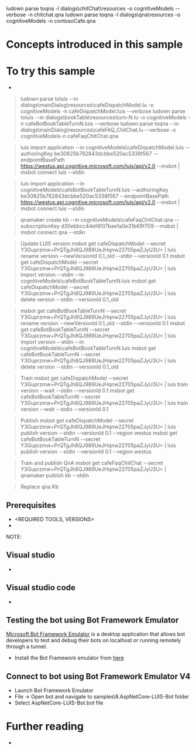 ludown parse toqna -l dialogs\chitChat\resources -o cognitiveModels --verbose -n chitchat.qna
ludown parse toqna -l dialogs\qna\resources -o cognitiveModels -n contosoCafe.qna


<INSERT AT MOST ONE PARAGRAPH DESCRIPTION OF WHAT THIS SAMPLE DOES> 

# Concepts introduced in this sample
<DESCRIPTION OF THE CONCEPTS>


# To try this sample
-	<STEPS TO CLONE REPO AND GET SETUP>
> ludown parse toluis --in dialogs\mainDialog\resources\cafeDispatchModel.lu -o cognitiveModels -n cafeDispatchModel.luis --verbose
> ludown parse toluis --in dialogs\bookTable\resources\turn-N.lu -o cognitiveModels -n cafeBotBookTableTurnN.luis --verbose
> ludown parse toqna --in dialogs\mainDialog\resources\cafeFAQ_ChitChat.lu --verbose -o cognitiveModels-n cafeFaqChitChat.qna

> luis import application --in cognitiveModels\cafeDispatchModel.luis --authoringKey be30825b782843dcbbe520ac5338f567 --endpointBasePath https://westus.api.cognitive.microsoft.com/luis/api/v2.0 --msbot | msbot connect luis --stdin

> luis import application --in cognitiveModels\cafeBotBookTableTurnN.luis --authoringKey be30825b782843dcbbe520ac5338f567 --endpointBasePath https://westus.api.cognitive.microsoft.com/luis/api/v2.0 --msbot | msbot connect luis --stdin

> qnamaker create kb --in cognitiveModels\cafeFaqChitChat.qna --subscriptionKey d30ebbcc44ef4f07bae1a0e31b69f709 --msbot | msbot connect qna --stdin

> Update LUIS version
> msbot get cafeDispatchModel --secret Y3Guprzmw+PrQTgJh8QJ989UeJHqnw22705paZJyU3U= | luis rename version --newVersionId 0.1_old --stdin --versionId 0.1
> msbot get cafeDispatchModel --secret Y3Guprzmw+PrQTgJh8QJ989UeJHqnw22705paZJyU3U= | luis import version --stdin --in cognitiveModels\cafeBotBookTableTurnN.luis
> msbot get cafeDispatchModel --secret Y3Guprzmw+PrQTgJh8QJ989UeJHqnw22705paZJyU3U= | luis delete version --stdin --versionId 0.1_old


> msbot get cafeBotBookTableTurnN --secret Y3Guprzmw+PrQTgJh8QJ989UeJHqnw22705paZJyU3U= | luis rename version --newVersionId 0.1_old --stdin --versionId 0.1
> msbot get cafeBotBookTableTurnN --secret Y3Guprzmw+PrQTgJh8QJ989UeJHqnw22705paZJyU3U= | luis import version --stdin --in cognitiveModels\cafeBotBookTableTurnN.luis
> msbot get cafeBotBookTableTurnN --secret Y3Guprzmw+PrQTgJh8QJ989UeJHqnw22705paZJyU3U= | luis delete version --stdin --versionId 0.1_old

> Train
> msbot get cafeDispatchModel --secret Y3Guprzmw+PrQTgJh8QJ989UeJHqnw22705paZJyU3U= | luis train version --wait --stdin --versionId 0.1
> msbot get cafeBotBookTableTurnN --secret Y3Guprzmw+PrQTgJh8QJ989UeJHqnw22705paZJyU3U= | luis train version --wait --stdin --versionId 0.1

> Publish
> msbot get cafeDispatchModel --secret Y3Guprzmw+PrQTgJh8QJ989UeJHqnw22705paZJyU3U= | luis publish version --stdin --versionId 0.1 --region westus
> msbot get cafeBotBookTableTurnN --secret Y3Guprzmw+PrQTgJh8QJ989UeJHqnw22705paZJyU3U= | luis publish version --stdin --versionId 0.1 --region westus

> Train and publish QnA
> msbot get cafeFaqChitChat --secret Y3Guprzmw+PrQTgJh8QJ989UeJHqnw22705paZJyU3U= | qnamaker publish kb --stdin

> Replace qna Kb

## Prerequisites
-	<REQUIRED TOOLS, VERSIONS>
-	<STEPS TO GET SET UP WITH THE SAMPLE. E.g. RUN AN INCLUDED SCRIPT OR MANUALLY DO SOMETHING ETC>

NOTE: <ANY NOTES ABOUT THE PREREQUISITES OR ALTERNATE THINGS TO CONSIDER TO GET SET UP>

## Visual studio
-	<STEPS TO RUN THIS SAMPLE FROM VISUAL STUDIO>

## Visual studio code
-	<STEPS TO RUN THIS SAMPLE FROM VISUAL STUDIO CODE>

## Testing the bot using Bot Framework Emulator
[Microsoft Bot Framework Emulator](https://github.com/microsoft/botframework-emulator) is a desktop application that allows bot developers to test and debug their bots on localhost or running remotely through a tunnel.

- Install the Bot Framework emulator from [here](https://github.com/Microsoft/BotFramework-Emulator/releases)

## Connect to bot using Bot Framework Emulator **V4**
- Launch Bot Framework Emulator
- File -> Open bot and navigate to samples\8.AspNetCore-LUIS-Bot folder
- Select AspNetCore-LUIS-Bot.bot file

# Further reading
-	<LINKS TO ADDITIONAL READING>